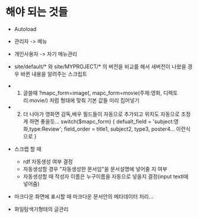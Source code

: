 해야 되는 것들
===============

* Autoload

* 관리자 -> 메뉴
* 개인사용자 -> 자기 메뉴관리

* site/default/* 와 site/MYPROJECT/* 의 버전을 비교를 해서 새버전이 나왔을 경우 바뀐 내용을 알려주는 스크립트

* 1. 글쓸때 ?mapc_form=image(, mapc_form=movie(주제:영화, 디렉토리:movie/) 처럼 형태에 맞춰 기본 값들 미리 집어넣기
* 2. 더 나아가 영화면 감독,배우 필드들이 자동으로 추가되고 위치도 자동으로 조정게 하면 좋을듯...
switch($mapc_form) {
    defualt_field = 'subject:영화,type:Review';
    field_order = title1, subject2, type3, poster4... 이런식으로
}

* 스크랩 할 때
    * rdf 자동생성 여부 결정
    * 자동생성할 경우 "자동생성한 문서임"을 문서설명에 넣어줄 지 여부
    * 자동생성할 때 작성자 이름은 누구이름을 자동으로 넣을지 결정(input textl에 넣어줌)

* 마크다운 화면에 표시할 때 마크다운 문서안의 메타데이터 처리...

* 화일탐색기형태의 글관리

